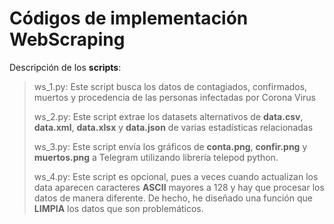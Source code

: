 # Códigos de implementación WebScraping

Descripción de los **scripts**:

> ws_1.py: Este script busca los datos de contagiados, confirmados, muertos y procedencia de las personas infectadas por Corona Virus
> 
> ws_2.py: Este script extrae los datasets alternativos de **data.csv**, **data.xml**, **data.xlsx** y **data.json** de varias estadísticas relacionadas
> 
> ws_3.py: Este script envía los gráficos de **conta.png**, **confir.png** y **muertos.png** a Telegram utilizando librería telepod python.
> 
> ws_4.py: Este script es opcional, pues a veces cuando actualizan los data aparecen caracteres **ASCII** mayores a 128 y hay que procesar los datos de manera diferente. De hecho, he diseñado una función que **LIMPIA** los datos que son problemáticos.
> 

